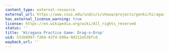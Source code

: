 ```yaml
---
content_type: external-resource
external_url: https://www.csus.edu/indiv/s/sheaa/projects/genki/hiragana-timer.html
has_external_license_warning: true
license: https://en.wikipedia.org/wiki/All_rights_reserved
status: ''
title: 'Hiragana Practice Game: Drag-n-Drop'
uid: 531b8997-f26d-42fd-b96a-9d212e53bfcd
wayback_url: ''
---
```

